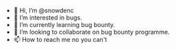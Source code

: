 - 👋 Hi, I’m @snowdenc
- 👀 I’m interested in bugs.
- 🌱 I’m currently learning bug bounty.
- 💞️ I’m looking to collaborate on bug bounty programme.
- 📫 How to reach me no you can't

<!---
snowdenc/snowdenc is a ✨ special ✨ repository because its `README.md` (this file) appears on your GitHub profile.
You can click the Preview link to take a look at your changes.
--->
